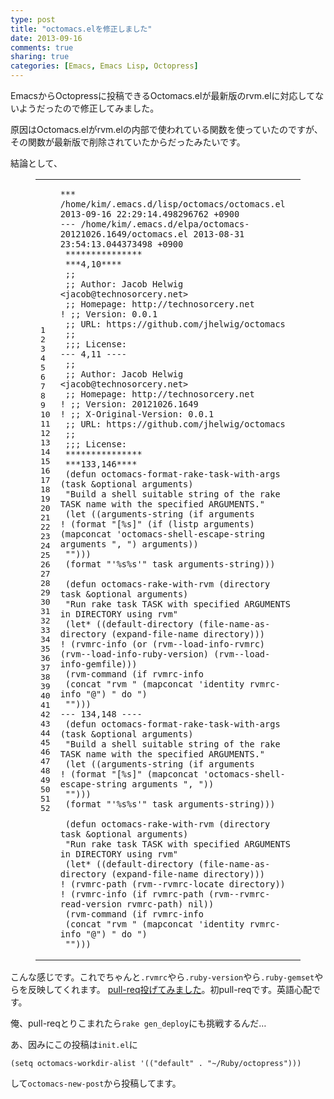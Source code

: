 ```yaml
---
type: post
title: "octomacs.elを修正しました"
date: 2013-09-16
comments: true
sharing: true
categories: [Emacs, Emacs Lisp, Octopress]
---
```

EmacsからOctopressに投稿できるOctomacs.elが最新版のrvm.elに対応してないようだったので修正してみました。

<!--more-->

原因はOctomacs.elがrvm.elの内部で使われている関数を使っていたのですが、その関数が最新版で削除されていたからだったみたいです。

結論として、

<figure class="code"><div class="highlight"><table><tr>
<td class="gutter"><pre class="line-numbers"><span class="line-number">1</span>
<span class="line-number">2</span>
<span class="line-number">3</span>
<span class="line-number">4</span>
<span class="line-number">5</span>
<span class="line-number">6</span>
<span class="line-number">7</span>
<span class="line-number">8</span>
<span class="line-number">9</span>
<span class="line-number">10</span>
<span class="line-number">11</span>
<span class="line-number">12</span>
<span class="line-number">13</span>
<span class="line-number">14</span>
<span class="line-number">15</span>
<span class="line-number">16</span>
<span class="line-number">17</span>
<span class="line-number">18</span>
<span class="line-number">19</span>
<span class="line-number">20</span>
<span class="line-number">21</span>
<span class="line-number">22</span>
<span class="line-number">23</span>
<span class="line-number">24</span>
<span class="line-number">25</span>
<span class="line-number">26</span>
<span class="line-number">27</span>
<span class="line-number">28</span>
<span class="line-number">29</span>
<span class="line-number">30</span>
<span class="line-number">31</span>
<span class="line-number">32</span>
<span class="line-number">33</span>
<span class="line-number">34</span>
<span class="line-number">35</span>
<span class="line-number">36</span>
<span class="line-number">37</span>
<span class="line-number">38</span>
<span class="line-number">39</span>
<span class="line-number">40</span>
<span class="line-number">41</span>
<span class="line-number">42</span>
<span class="line-number">43</span>
<span class="line-number">44</span>
<span class="line-number">45</span>
<span class="line-number">46</span>
<span class="line-number">47</span>
<span class="line-number">48</span>
<span class="line-number">49</span>
<span class="line-number">50</span>
<span class="line-number">51</span>
<span class="line-number">52</span>
</pre></td>
<td class="code"><pre><code class=""><span class="line">*** /home/kim/.emacs.d/lisp/octomacs/octomacs.el 2013-09-16 22:29:14.498296762 +0900
</span><span class="line">--- /home/kim/.emacs.d/elpa/octomacs-20121026.1649/octomacs.el 2013-08-31 23:54:13.044373498 +0900
</span><span class="line"> ***************
</span><span class="line"> ***4,10****
</span><span class="line"> ;;
</span><span class="line"> ;; Author: Jacob Helwig &lt;jacob@technosorcery.net&gt;
</span><span class="line"> ;; Homepage: http://technosorcery.net
</span><span class="line">! ;; Version: 0.0.1
</span><span class="line"> ;; URL: https://github.com/jhelwig/octomacs
</span><span class="line"> ;;
</span><span class="line"> ;;; License:
</span><span class="line">--- 4,11 ----
</span><span class="line"> ;;
</span><span class="line"> ;; Author: Jacob Helwig &lt;jacob@technosorcery.net&gt;
</span><span class="line"> ;; Homepage: http://technosorcery.net
</span><span class="line">! ;; Version: 20121026.1649
</span><span class="line">! ;; X-Original-Version: 0.0.1
</span><span class="line"> ;; URL: https://github.com/jhelwig/octomacs
</span><span class="line"> ;;
</span><span class="line"> ;;; License:
</span><span class="line"> ***************
</span><span class="line"> ***133,146****
</span><span class="line"> (defun octomacs-format-rake-task-with-args (task &amp;optional arguments)
</span><span class="line"> "Build a shell suitable string of the rake TASK name with the specified ARGUMENTS."
</span><span class="line"> (let ((arguments-string (if arguments
</span><span class="line">! (format "[%s]" (if (listp arguments) (mapconcat 'octomacs-shell-escape-string arguments ", ") arguments))
</span><span class="line"> "")))
</span><span class="line"> (format "'%s%s'" task arguments-string)))
</span><span class="line">  
</span><span class="line"> (defun octomacs-rake-with-rvm (directory task &amp;optional arguments)
</span><span class="line"> "Run rake task TASK with specified ARGUMENTS in DIRECTORY using rvm"
</span><span class="line"> (let* ((default-directory (file-name-as-directory (expand-file-name directory)))
</span><span class="line">! (rvmrc-info (or (rvm--load-info-rvmrc) (rvm--load-info-ruby-version) (rvm--load-info-gemfile)))
</span><span class="line"> (rvm-command (if rvmrc-info
</span><span class="line"> (concat "rvm " (mapconcat 'identity rvmrc-info "@") " do ")
</span><span class="line"> "")))
</span><span class="line">--- 134,148 ----
</span><span class="line"> (defun octomacs-format-rake-task-with-args (task &amp;optional arguments)
</span><span class="line"> "Build a shell suitable string of the rake TASK name with the specified ARGUMENTS."
</span><span class="line"> (let ((arguments-string (if arguments
</span><span class="line">! (format "[%s]" (mapconcat 'octomacs-shell-escape-string arguments ", "))
</span><span class="line"> "")))
</span><span class="line"> (format "'%s%s'" task arguments-string)))
</span><span class="line">  
</span><span class="line"> (defun octomacs-rake-with-rvm (directory task &amp;optional arguments)
</span><span class="line"> "Run rake task TASK with specified ARGUMENTS in DIRECTORY using rvm"
</span><span class="line"> (let* ((default-directory (file-name-as-directory (expand-file-name directory)))
</span><span class="line">! (rvmrc-path (rvm--rvmrc-locate directory))
</span><span class="line">! (rvmrc-info (if rvmrc-path (rvm--rvmrc-read-version rvmrc-path) nil))
</span><span class="line"> (rvm-command (if rvmrc-info
</span><span class="line"> (concat "rvm " (mapconcat 'identity rvmrc-info "@") " do ")
</span><span class="line"> "")))
</span></code></pre></td>
</tr></table></div></figure>

こんな感じです。これでちゃんと`.rvmrc`やら`.ruby-version`やら`.ruby-gemset`やらを反映してくれます。 [pull-req投げてみました](https://github.com/jhelwig/octomacs/pull/2)。初pull-reqです。英語心配です。

俺、pull-reqとりこまれたら`rake gen_deploy`にも挑戦するんだ…

あ、因みにこの投稿は`init.el`に

    (setq octomacs-workdir-alist '(("default" . "~/Ruby/octopress")))

して`octomacs-new-post`から投稿してます。


